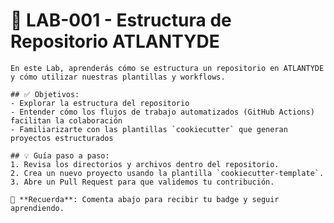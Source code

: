 # 🚀 LAB-001 - Estructura de Repositorio ATLANTYDE
    
    En este Lab, aprenderás cómo se estructura un repositorio en ATLANTYDE y cómo utilizar nuestras plantillas y workflows.

    ## ✅ Objetivos:
    - Explorar la estructura del repositorio
    - Entender cómo los flujos de trabajo automatizados (GitHub Actions) facilitan la colaboración
    - Familiarizarte con las plantillas `cookiecutter` que generan proyectos estructurados

    ## 💡 Guía paso a paso:
    1. Revisa los directorios y archivos dentro del repositorio.
    2. Crea un nuevo proyecto usando la plantilla `cookiecutter-template`.
    3. Abre un Pull Request para que validemos tu contribución.

    🧭 **Recuerda**: Comenta abajo para recibir tu badge y seguir aprendiendo.